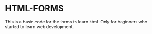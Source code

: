 # HTML-FORMS 
This is a basic code for the forms to learn html. Only for beginners who started to learn web development.

